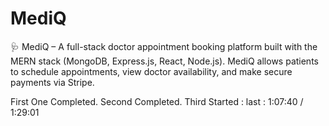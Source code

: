 # MediQ

🩺 MediQ – A full-stack doctor appointment booking platform built with the MERN stack (MongoDB, Express.js, React, Node.js). MediQ allows patients to schedule appointments, view doctor availability, and make secure payments via Stripe.

First One Completed.
Second Completed.
Third Started :
last : 1:07:40 / 1:29:01
